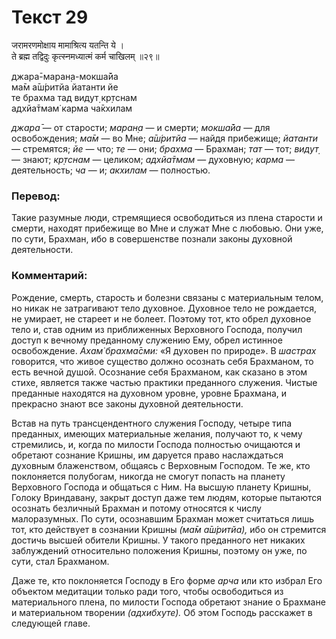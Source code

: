 # Текст 29

जरामरणमोक्षाय मामाश्रित्य यतन्ति ये ।  
ते ब्रह्म तद्विदुः कृत्स्नमध्यात्मं कर्म चाखिलम् ॥२९॥

джара̄-маран̣а-мокша̄йа  
ма̄м а̄ш́ритйа йатанти йе  
те брахма тад видут̣ кр̣тснам  
адхйа̄тмам̇ карма ча̄кхилам

_джара̄_ — от старости; _маран̣а_ — и смерти; _мокша̄йа_ — для освобождения; _ма̄м_ — во Мне; _а̄ш́ритйа_ — найдя прибежище; _йатанти_ — стремятся; _йе_ — что; _те_ — они; _брахма_ — Брахман; _тат_ — тот; _видут̣_ — знают; _кр̣тснам_ — целиком; _адхйа̄тмам_ — духовную; _карма_ — деятельность; _ча_ — и; _акхилам_ — полностью.

### Перевод:

Такие разумные люди, стремящиеся освободиться из плена старости и смерти, находят прибежище во Мне и служат Мне с любовью. Они уже, по сути, Брахман, ибо в совершенстве познали законы духовной деятельности.

### Комментарий:

Рождение, смерть, старость и болезни связаны с материальным телом, но никак не затрагивают тело духовное. Духовное тело не рождается, не умирает, не стареет и не болеет. Поэтому тот, кто обрел духовное тело и, став одним из приближенных Верховного Господа, получил доступ к вечному преданному служению Ему, обрел истинное освобождение. _Ахам̇ брахма̄сми:_ «Я духовен по природе». В _шастрах_ говорится, что живое существо должно осознать себя Брахманом, то есть вечной душой. Осознание себя Брахманом, как сказано в этом стихе, является также частью практики преданного служения. Чистые преданные находятся на духовном уровне, уровне Брахмана, и прекрасно знают все законы духовной деятельности.

Встав на путь трансцендентного служения Господу, четыре типа преданных, имеющих материальные желания, получают то, к чему стремились, и, когда по милости Господа полностью очищаются и обретают сознание Кришны, им даруется право наслаждаться духовным блаженством, общаясь с Верховным Господом. Те же, кто поклоняется полубогам, никогда не смогут попасть на планету Верховного Господа и общаться с Ним. На высшую планету Кришны, Голоку Вриндавану, закрыт доступ даже тем людям, которые пытаются осознать безличный Брахман и потому относятся к числу малоразумных. По сути, осознавшим Брахман может считаться лишь тот, кто действует в сознании Кришны _(ма̄м а̄ш́ритйа),_ ибо он стремится достичь высшей обители Кришны. У такого преданного нет никаких заблуждений относительно положения Кришны, поэтому он уже, по сути, стал Брахманом.

Даже те, кто поклоняется Господу в Его форме _арча_ или кто избрал Его объектом медитации только ради того, чтобы освободиться из материального плена, по милости Господа обретают знание о Брахмане и материальном творении _(адхибхуте)._ Об этом Господь расскажет в следующей главе.